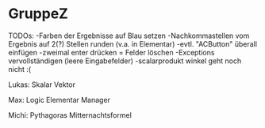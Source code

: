 # GruppeZ
TODOs:
-Farben der Ergebnisse auf Blau setzen 
-Nachkommastellen vom Ergebnis auf 2(?) Stellen runden (v.a. in Elementar)
-evtl. "ACButton" überall einfügen
-zweimal enter drücken = Felder löschen 
-Exceptions vervollständigen (leere Eingabefelder)
-scalarprodukt winkel geht noch nicht :(

Lukas:
Skalar
Vektor

Max:
Logic
Elementar 
Manager

Michi:
Pythagoras 
Mitternachtsformel
